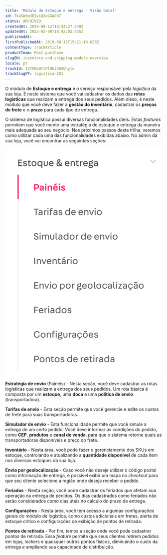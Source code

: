 ```yaml
---
title: 'Módulo de Estoque e entrega - Visão Geral'
id: 7k4SWtm3EIvLQ3aGXWC07
status: ARCHIVED
createdAt: 2019-08-12T18:54:27.749Z
updatedAt: 2022-03-08T18:42:02.635Z
publishedAt: 
firstPublishedAt: 2019-08-13T15:21:19.620Z
contentType: trackArticle
productTeam: Post-purchase
slugEN: inventory-and-shipping-module-overview
locale: pt
trackId: 13TFDwDttPl9ki9OXQhyjx
trackSlugPT: logistica-101
---
```


O módulo de __Estoque e entrega__ é o serviço responsável pela *logística* da sua loja. É neste sistema que você vai cadastrar os dados das __rotas logísticas__ que realizam a entrega dos seus pedidos. Além disso, é neste módulo que você deve fazer a __gestão do inventário__, cadastrar os __preços de frete__ e o __prazo__ para cada tipo de entrega.

O sistema de logística possui diversas funcionalidades úteis. Estas *features* permitem que você monte uma estratégia de estoque e entrega da maneira mais adequada ao seu negócio. Nos próximos passos desta trilha, veremos como utilizar cada uma das funcionalidades exibidas abaixo. No admin da sua loja, você vai encontrar as seguintes seções:

![inventory-shipping-admin-pt](https://raw.githubusercontent.com/vtexdocs/help-center-content/refs/heads/main/docs/pt/tracks/logistics-101/modulo-de-estoque-e-entrega-visao-geral_1.png)

__Estratégia de envio__ (Painéis) - Nesta seção, você deve cadastrar as rotas logísticas que realizam a entrega dos seus pedidos. Um rota básica é composta por um __estoque__, uma __doca__ e uma __política de envio__ (transportadora).

__Tarifas de envio__ - Esta seção permite que você gerencie e edite os custos de frete para suas transportadoras.

__Simulador de envio__ - Esta funcionalidade permite que você simule a entrega de um certo pedido. Você deve informar as condições do pedido, como __CEP__, __produtos__ e __canal de venda__, para que o sistema retorne quais as transportadoras disponíveis e preço do frete.

__Inventário__ - Nesta área, você pode fazer o gerenciamento dos SKUs em estoque, controlando e atualizando a __quantidade disponível__ de cada item nos diversos estoques da sua loja.

__Envio por geolocalização__ - Caso você não deseje utilizar o código postal como informação de entrega, é possível exibir um mapa no *checkout* para que seu cliente selecione a região onde deseja receber o pedido.

__Feriados__ - Nesta seção, você pode cadastrar os feriados que afetam sua operação na entrega de pedidos. Os dias cadastrados como feriados não serão considerados como dias úteis no cálculo do prazo de entrega.

__Configurações__ - Nesta área, você tem acesso a algumas configurações gerais do módulo de logística, como custos adicionais em fretes, alerta de estoque crítico e configurações de exibição de pontos de retirada.

__Pontos de retirada__ - Por fim, temos a seção onde você pode cadastrar pontos de retirada. Essa *feature* permite que seus clientes retirem pedidos em lojas, lockers e quaisquer outros pontos físicos, diminuindo o custo da entrega e ampliando sua capacidade de distribuição.
